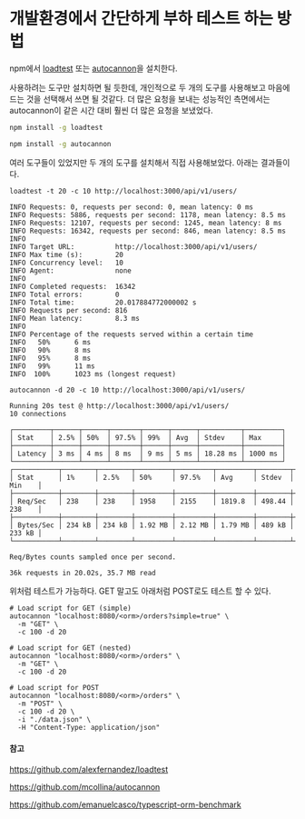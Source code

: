 # 개발환경에서 간단하게 부하 테스트 하는 방법


npm에서 [loadtest](https://github.com/alexfernandez/loadtest) 또는 [autocannon](https://github.com/mcollina/autocannon)을 설치한다.

사용하려는 도구만 설치하면 될 듯한데, 개인적으로 두 개의 도구를 사용해보고 마음에 드는 것을 선택해서 쓰면 될 것같다. 더 많은 요청을 보내는 성능적인 측면에서는 autocannon이 같은 시간 대비 훨씬 더 많은 요청을 보냈었다.

```bash
npm install -g loadtest
```

```bash
npm install -g autocannon
```

여러 도구들이 있었지만 두 개의 도구를 설치해서 직접 사용해보았다. 아래는 결과들이다.

```
loadtest -t 20 -c 10 http://localhost:3000/api/v1/users/

INFO Requests: 0, requests per second: 0, mean latency: 0 ms
INFO Requests: 5886, requests per second: 1178, mean latency: 8.5 ms
INFO Requests: 12107, requests per second: 1245, mean latency: 8 ms
INFO Requests: 16342, requests per second: 846, mean latency: 8.5 ms
INFO
INFO Target URL:          http://localhost:3000/api/v1/users/
INFO Max time (s):        20
INFO Concurrency level:   10
INFO Agent:               none
INFO
INFO Completed requests:  16342
INFO Total errors:        0
INFO Total time:          20.017884772000002 s
INFO Requests per second: 816
INFO Mean latency:        8.3 ms
INFO
INFO Percentage of the requests served within a certain time
INFO   50%      6 ms
INFO   90%      8 ms
INFO   95%      8 ms
INFO   99%      11 ms
INFO  100%      1023 ms (longest request)
 
autocannon -d 20 -c 10 http://localhost:3000/api/v1/users/

Running 20s test @ http://localhost:3000/api/v1/users/
10 connections

┌─────────┬──────┬──────┬───────┬──────┬──────┬──────────┬─────────┐
│ Stat    │ 2.5% │ 50%  │ 97.5% │ 99%  │ Avg  │ Stdev    │ Max     │
├─────────┼──────┼──────┼───────┼──────┼──────┼──────────┼─────────┤
│ Latency │ 3 ms │ 4 ms │ 8 ms  │ 9 ms │ 5 ms │ 18.28 ms │ 1000 ms │
└─────────┴──────┴──────┴───────┴──────┴──────┴──────────┴─────────┘
┌───────────┬────────┬────────┬─────────┬─────────┬─────────┬────────┬────────┐
│ Stat      │ 1%     │ 2.5%   │ 50%     │ 97.5%   │ Avg     │ Stdev  │ Min    │
├───────────┼────────┼────────┼─────────┼─────────┼─────────┼────────┼────────┤
│ Req/Sec   │ 238    │ 238    │ 1958    │ 2155    │ 1819.8  │ 498.44 │ 238    │
├───────────┼────────┼────────┼─────────┼─────────┼─────────┼────────┼────────┤
│ Bytes/Sec │ 234 kB │ 234 kB │ 1.92 MB │ 2.12 MB │ 1.79 MB │ 489 kB │ 233 kB │
└───────────┴────────┴────────┴─────────┴─────────┴─────────┴────────┴────────┘

Req/Bytes counts sampled once per second.

36k requests in 20.02s, 35.7 MB read
```

위처럼 테스트가 가능하다. GET 말고도 아래처럼 POST로도 테스트 할 수 있다.

```
# Load script for GET (simple)
autocannon "localhost:8080/<orm>/orders?simple=true" \
  -m "GET" \
  -c 100 -d 20

# Load script for GET (nested)
autocannon "localhost:8080/<orm>/orders" \
  -m "GET" \
  -c 100 -d 20

# Load script for POST
autocannon "localhost:8080/<orm>/orders" \
  -m "POST" \
  -c 100 -d 20 \
  -i "./data.json" \
  -H "Content-Type: application/json"
```

#### 참고

https://github.com/alexfernandez/loadtest

https://github.com/mcollina/autocannon

https://github.com/emanuelcasco/typescript-orm-benchmark